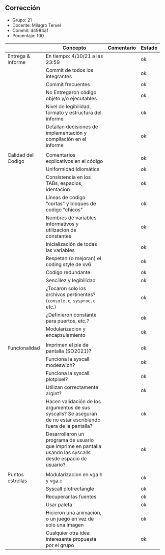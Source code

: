 ## Corrección
* Grupo: 	21
* Docente:	Milagro Teruel
* Commit:	d4984af
* Porcentaje:	100

|  | Concepto | Comentario | Estado |
|---|---|---|---|
| Entrega & Informe | En tiempo: 4/10/21 a las 23:59 |  | ok |
|  | Commit de todos los integrantes |  | ok |
|  | Commit frecuentes |  | ok |
|  | No Entregaron código objeto y/o ejecutables |  | ok |
|  | Nivel de legibilidad, formato y estructura del informe |  | ok |
|  | Detallan decisiones de implementación y compilación en el informe |  | ok |
|  |  |  |  |
| Calidad del Codigo | Comentarios explicativos en el código |  | ok |
|  | Uniformidad Idiomática |  | ok |
|  | Consistencia en los TABs, espacios, identacion |  | ok |
|  | Líneas de codigo "cortas" y bloques de codigo "chicos" |  | ok |
|  | Nombres de variables informativos y utilizacion de constantes |  | ok |
|  | Inicialización de todas las variables |  | ok |
|  | Respetan (o mejoran) el coding style de xv6 |  | ok |
|  | Codigo redundante |  | ok |
|  | Sencillez y legibilidad |  | ok |
|  | ¿Tocaron solo los archivos pertinentes? (`console.c`, `sysproc.c` etc.) |  | ok |
|  | ¿Definieron constante para puertos, etc.? |  | ok |
|  | Modularizacion y encapsulamiento |  | ok |
|  |  |  |  |
| Funcionalidad | Imprimen el pie de pantalla (SO2021)? |  | ok |
|  | Funciona la syscall modeswich?  |  | ok |
|  | Funciona la syscall plotpixel? |  | ok |
|  | Utilizan correctamente argint? |  | ok |
|  | Hacen validación de los argumentos de sus syscalls? Se aseguran de no estar escribiendo fuera de la pantalla? |  | ok |
|  | Desarrollaron un programa de usuario que imprime en pantalla usando las syscalls desde espacio de usuario? |  | ok |
|  |  |  |  |
| Puntos estrellas | Modularizacion en vga.h y vga.c |  | ok |
|  | Syscall plotrectangle |  | ok |
|  | Recuperar las fuentes |  | ok |
|  | Usar paleta |  | ok |
|  | Hicieron una animacion, o un juego en vez de solo una imagen |  | ok |
|  | Cualquier otra idea interesante propuesta por el grupo |  | ok |